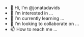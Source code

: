 - 👋 Hi, I’m @jonatadavids
- 👀 I’m interested in ...
- 🌱 I’m currently learning ...
- 💞️ I’m looking to collaborate on ...
- 📫 How to reach me ...

<!---
jonatadavids/jonatadavids is a ✨ special ✨ repository because its `README.md` (this file) appears on your GitHub profile.
You can click the Preview link to take a look at your changes.
--->
